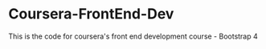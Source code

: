 # Coursera-FrontEnd-Dev 
This is the code for coursera's front end development course - Bootstrap 4

